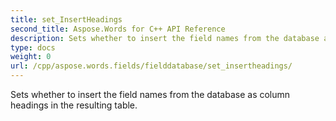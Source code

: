 ```yaml
---
title: set_InsertHeadings
second_title: Aspose.Words for C++ API Reference
description: Sets whether to insert the field names from the database as column headings in the resulting table. 
type: docs
weight: 0
url: /cpp/aspose.words.fields/fielddatabase/set_insertheadings/
---
```


Sets whether to insert the field names from the database as column headings in the resulting table. 

